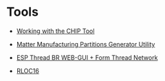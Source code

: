 # Tools

- [Working with the CHIP Tool](CHIP-TOOL.md)  
  
- [Matter Manufacturing Partitions Generator Utility](esp-matter-mfg-tool.md)  
  
- [ESP Thread BR WEB-GUI + Form Thread Network](esp-thread-br-web-gui.md)  
  
- [RLOC16](rloc16.md)  
  
